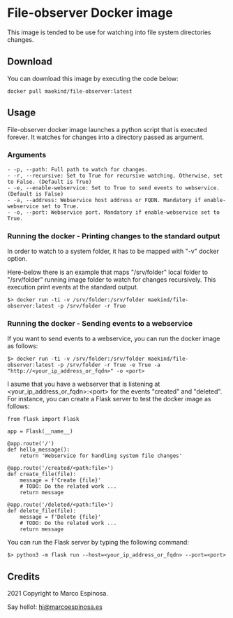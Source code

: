 # File-observer Docker image

This image is tended to be use for watching into file system directories changes.

## Download

You can download this image by executing the code below:

	docker pull maekind/file-observer:latest
    
## Usage

File-observer docker image launches a python script that is executed forever. It watches for changes into a directory passed as argument.

### Arguments

	- -p, --path: Full path to watch for changes.
	- -r, --recursive: Set to True for recursive watching. Otherwise, set to False. (Default is True)
	- -e, --enable-webservice: Set to True to send events to webservice. (Default is False)
	- -a, --address: Webservice host address or FQDN. Mandatory if enable-webservice set to True.
	- -o, --port: Webservice port. Mandatory if enable-webservice set to True.

### Running the docker - Printing changes to the standard output

In order to watch to a system folder, it has to be mapped with "-v" docker option.

Here-below there is an example that maps "/srv/folder" local folder to "/srv/folder" running image folder to watch for changes recursively.
This execution print events at the standard output.

	$> docker run -ti -v /srv/folder:/srv/folder maekind/file-observer:latest -p /srv/folder -r True

### Running the docker - Sending events to a webservice

If you want to send events to a webservice, you can run the docker image as follows:

	$> docker run -ti -v /srv/folder:/srv/folder maekind/file-observer:latest -p /srv/folder -r True -e True -a "http://<your_ip_address_or_fqdn>" -o <port>

I asume that you have a webserver that is listening at \<your_ip_address_or_fqdn>:\<port> for the events "created" and "deleted". 
For instance, you can create a Flask server to test the docker image as follows:

	from flask import Flask
	
	app = Flask(__name__)

	@app.route('/')
	def hello_message():
		return 'Webservice for handling system file changes'

	@app.route('/created/<path:file>')
	def create_file(file):
		message = f'Create {file}'
		# TODO: Do the related work ...
		return message 

	@app.route('/deleted/<path:file>')
	def delete_file(file):
		message = f'Delete {file}'
		# TODO: Do the related work ...
		return message 

You can run the Flask server by typing the following command:

	$> python3 -m flask run --host=<your_ip_address_or_fqdn> --port=<port>

## Credits

2021 Copyright to Marco Espinosa. 

Say hello!: [hi@marcoespinosa.es](mailto:hi@marcoespinosa.es)
